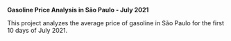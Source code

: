 
**Gasoline Price Analysis in São Paulo - July 2021**

This project analyzes the average price of gasoline in São Paulo for the first 10 days of July 2021.
